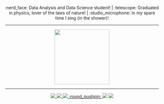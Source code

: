 
<div align="center">
  :nerd_face: Data Analysis and Data Science student! | :telescope: Graduated in physics, lover of the laws of nature! | :studio_microphone: In my spare time I sing (in the shower)!
</div>

---

<div align="center">
  <a href="[https://github.com/rafaballerini](https://github.com/lauramsromano)">
  <img height="180em" src="https://github-readme-stats.vercel.app/api?username=lauramsromano&show_icons=true&theme=dracula&include_all_commits=true&count_private=true"/>
</div>
  
--- 
<div align="center">
  <img src="https://img.shields.io/badge/Python-14354C?style=for-the-badge&logo=python&logoColor=white" /> <img src="https://img.shields.io/badge/R-276DC3?style=for-the-badge&logo=r&logoColor=white" /> <img src="https://img.shields.io/badge/MySQL-00000F?style=for-the-badge&logo=mysql&logoColor=white" /> :round_pushpin: <a href="https://www.linkedin.com/in/laura-maria-de-souza-romano/" target="_blank"><img src="https://img.shields.io/badge/-LinkedIn-%230077B5?style=for-the-badge&logo=linkedin&logoColor=white" target="_blank"></a> 
<a href = "mailto:laura.sromano@hotmail.com"><img src="https://img.shields.io/badge/Microsoft_Outlook-0078D4?style=for-the-badge&logo=microsoft-outlook&logoColor=white" target="_blank"></a>
</div>
  
<div align="center"> 

</div>
  

  
  
